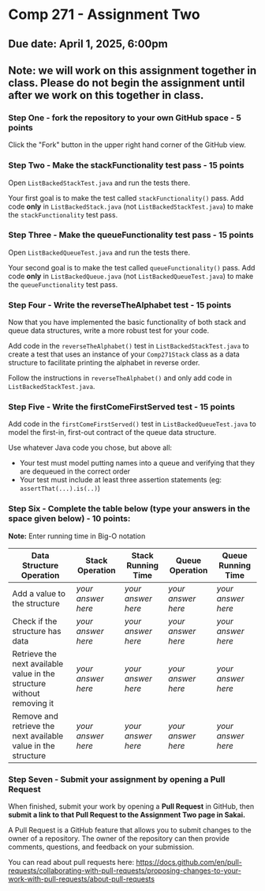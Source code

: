 # Comp 271 - Assignment Two

## Due date: April 1, 2025, 6:00pm

## Note: we will work on this assignment together in class.  Please do not begin the assignment until after we work on this together in class.

### Step One - fork the repository to your own GitHub space - 5 points

Click the "Fork" button in the upper right hand corner of the GitHub view.

### Step Two - Make the stackFunctionality test pass - 15 points

Open `ListBackedStackTest.java` and run the tests there. 

Your first goal is to make the test called `stackFunctionality()` pass. 
Add code **only** in `ListBackedStack.java` (not `ListBackedStackTest.java`)
to make the `stackFunctionality` test pass.

### Step Three - Make the queueFunctionality test pass - 15 points

Open `ListBackedQueueTest.java` and run the tests there.

Your second goal is to make the test called `queueFunctionality()` pass.
Add code **only** in `ListBackedQueue.java` (not `ListBackedQueueTest.java`)
to make the `queueFunctionality` test pass.

### Step Four - Write the reverseTheAlphabet test - 15 points

Now that you have implemented the basic functionality of both stack and 
queue data structures, write a more robust test for your code.

Add code in the `reverseTheAlphabet()` test in `ListBackedStackTest.java` to 
create a test that uses an instance of your `Comp271Stack` class as a data 
structure to facilitate printing the alphabet in reverse order. 

Follow the instructions in `reverseTheAlphabet()` and only add code in `ListBackedStackTest.java`.

### Step Five - Write the firstComeFirstServed test - 15 points

Add code in the `firstComeFirstServed()` test in `ListBackedQueueTest.java` to
model the first-in, first-out contract of the queue data structure. 

Use whatever Java code you chose, but above all:
* Your test must model putting names into a queue and verifying that they are dequeued in the correct order
* Your test must include at least three assertion statements (eg: `assertThat(...).is(..)`)


### Step Six - Complete the table below (type your answers in the space given below) - 10 points:

**Note:** Enter running time in Big-O notation

| Data Structure Operation                                               | Stack Operation    | Stack Running Time | Queue Operation | Queue Running Time |
|------------------------------------------------------------------------|--------------------|------------------------------|------------------------------|------------------------------|
| Add a value to the structure                                           | *your answer here* | *your answer here*           | *your answer here*           | *your answer here*           |
| Check if the structure has data                                        | *your answer here* | *your answer here*           | *your answer here*           | *your answer here*           |
| Retrieve the next available value in the structure without removing it | *your answer here* | *your answer here*           | *your answer here*           | *your answer here*           |
| Remove and retrieve the next available value in the structure          | *your answer here* | *your answer here*           | *your answer here*           | *your answer here*           |

### Step Seven - Submit your assignment by opening a Pull Request

When finished, submit your work by opening a **Pull Request** in GitHub, then **submit a link to 
that Pull Request to the Assignment Two page in Sakai.**

A Pull Request is a GitHub feature that allows you to submit changes
to the owner of a repository.  The owner of the repository can then provide
comments, questions, and feedback on your submission.

You can read about pull requests here: https://docs.github.com/en/pull-requests/collaborating-with-pull-requests/proposing-changes-to-your-work-with-pull-requests/about-pull-requests

